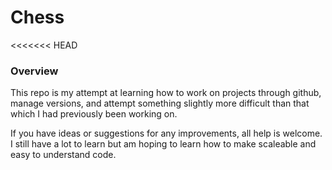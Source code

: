 # Chess

<<<<<<< HEAD
### Overview

This repo is my attempt at learning how to work on projects through github,
manage versions, and attempt something slightly more difficult than that
which I had previously been working on.

If you have ideas or suggestions for any improvements, all help is welcome.
I still have a lot to learn but am hoping to learn how to make scaleable
and easy to understand code.
